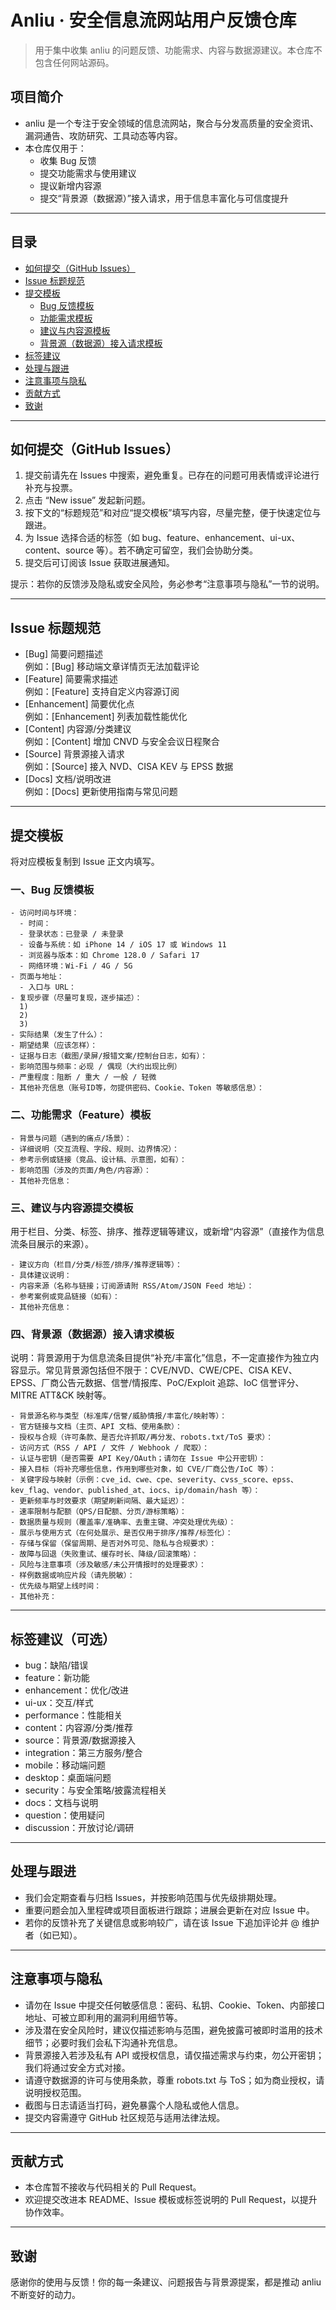 # Anliu · 安全信息流网站用户反馈仓库

> 用于集中收集 anliu 的问题反馈、功能需求、内容与数据源建议。本仓库不包含任何网站源码。

## 项目简介
- anliu 是一个专注于安全领域的信息流网站，聚合与分发高质量的安全资讯、漏洞通告、攻防研究、工具动态等内容。
- 本仓库仅用于：
  - 收集 Bug 反馈
  - 提交功能需求与使用建议
  - 提议新增内容源
  - 提交“背景源（数据源）”接入请求，用于信息丰富化与可信度提升

---

## 目录
- [如何提交（GitHub Issues）](#如何提交github-issues)
- [Issue 标题规范](#issue-标题规范)
- [提交模板](#提交模板)
  - [Bug 反馈模板](#一bug-反馈模板)
  - [功能需求模板](#二功能需求feature模板)
  - [建议与内容源模板](#三建议与内容源提交模板)
  - [背景源（数据源）接入请求模板](#四背景源数据源接入请求模板)
- [标签建议](#标签建议可选)
- [处理与跟进](#处理与跟进)
- [注意事项与隐私](#注意事项与隐私)
- [贡献方式](#贡献方式)
- [致谢](#致谢)

---

## 如何提交（GitHub Issues）
1. 提交前请先在 Issues 中搜索，避免重复。已存在的问题可用表情或评论进行补充与投票。
2. 点击 “New issue” 发起新问题。
3. 按下文的“标题规范”和对应“提交模板”填写内容，尽量完整，便于快速定位与跟进。
4. 为 Issue 选择合适的标签（如 bug、feature、enhancement、ui-ux、content、source 等）。若不确定可留空，我们会协助分类。
5. 提交后可订阅该 Issue 获取进展通知。

提示：若你的反馈涉及隐私或安全风险，务必参考“注意事项与隐私”一节的说明。

---

## Issue 标题规范
- [Bug] 简要问题描述  
  例如：[Bug] 移动端文章详情页无法加载评论
- [Feature] 简要需求描述  
  例如：[Feature] 支持自定义内容源订阅
- [Enhancement] 简要优化点  
  例如：[Enhancement] 列表加载性能优化
- [Content] 内容源/分类建议  
  例如：[Content] 增加 CNVD 与安全会议日程聚合
- [Source] 背景源接入请求  
  例如：[Source] 接入 NVD、CISA KEV 与 EPSS 数据
- [Docs] 文档/说明改进  
  例如：[Docs] 更新使用指南与常见问题

---

## 提交模板
将对应模板复制到 Issue 正文内填写。

### 一、Bug 反馈模板
```
- 访问时间与环境：
  - 时间：
  - 登录状态：已登录 / 未登录
  - 设备与系统：如 iPhone 14 / iOS 17 或 Windows 11
  - 浏览器与版本：如 Chrome 128.0 / Safari 17
  - 网络环境：Wi‑Fi / 4G / 5G
- 页面与地址：
  - 入口与 URL：
- 复现步骤（尽量可复现，逐步描述）：
  1)
  2)
  3)
- 实际结果（发生了什么）：
- 期望结果（应该怎样）：
- 证据与日志（截图/录屏/报错文案/控制台日志，如有）：
- 影响范围与频率：必现 / 偶现（大约出现比例）
- 严重程度：阻断 / 重大 / 一般 / 轻微
- 其他补充信息（账号ID等，勿提供密码、Cookie、Token 等敏感信息）：
```

### 二、功能需求（Feature）模板
```
- 背景与问题（遇到的痛点/场景）：
- 详细说明（交互流程、字段、规则、边界情况）：
- 参考示例或链接（竞品、设计稿、示意图，如有）：
- 影响范围（涉及的页面/角色/内容源）：
- 其他补充信息：
```

### 三、建议与内容源提交模板
用于栏目、分类、标签、排序、推荐逻辑等建议，或新增“内容源”（直接作为信息流条目展示的来源）。
```
- 建议方向（栏目/分类/标签/排序/推荐逻辑等）：
- 具体建议说明：
- 内容来源（名称与链接；订阅源请附 RSS/Atom/JSON Feed 地址）：
- 参考案例或竞品链接（如有）：
- 其他补充信息：
```

### 四、背景源（数据源）接入请求模板
说明：背景源用于为信息流条目提供“补充/丰富化”信息，不一定直接作为独立内容显示。常见背景源包括但不限于：CVE/NVD、CWE/CPE、CISA KEV、EPSS、厂商公告元数据、信誉/情报库、PoC/Exploit 追踪、IoC 信誉评分、MITRE ATT&CK 映射等。
```
- 背景源名称与类型（标准库/信誉/威胁情报/丰富化/映射等）：
- 官方链接与文档（主页、API 文档、使用条款）：
- 授权与合规（许可条款、是否允许抓取/再分发、robots.txt/ToS 要求）：
- 访问方式（RSS / API / 文件 / Webhook / 爬取）：
- 认证与密钥（是否需要 API Key/OAuth；请勿在 Issue 中公开密钥）：
- 接入目标（将补充哪些信息，作用到哪些对象，如 CVE/厂商公告/IoC 等）：
- 关键字段与映射（示例：cve_id、cwe、cpe、severity、cvss_score、epss、kev_flag、vendor、published_at、iocs、ip/domain/hash 等）：
- 更新频率与时效要求（期望刷新间隔、最大延迟）：
- 速率限制与配额（QPS/日配额、分页/游标策略）：
- 数据质量与规则（覆盖率/准确率、去重主键、冲突处理优先级）：
- 展示与使用方式（在何处展示、是否仅用于排序/推荐/标签化）：
- 存储与保留（保留周期、是否对外可见、隐私与合规要求）：
- 故障与回退（失败重试、缓存时长、降级/回滚策略）：
- 风险与注意事项（涉及敏感/未公开情报时的处理要求）：
- 样例数据或响应片段（请先脱敏）：
- 优先级与期望上线时间：
- 其他补充：
```

---

## 标签建议（可选）
- bug：缺陷/错误
- feature：新功能
- enhancement：优化/改进
- ui-ux：交互/样式
- performance：性能相关
- content：内容源/分类/推荐
- source：背景源/数据源接入
- integration：第三方服务/整合
- mobile：移动端问题
- desktop：桌面端问题
- security：与安全策略/披露流程相关
- docs：文档与说明
- question：使用疑问
- discussion：开放讨论/调研

---

## 处理与跟进
- 我们会定期查看与归档 Issues，并按影响范围与优先级排期处理。
- 重要问题会加入里程碑或项目面板进行跟踪；进展会更新在对应 Issue 中。
- 若你的反馈补充了关键信息或影响较广，请在该 Issue 下追加评论并 @ 维护者（如已知）。

---

## 注意事项与隐私
- 请勿在 Issue 中提交任何敏感信息：密码、私钥、Cookie、Token、内部接口地址、可被立即利用的漏洞利用细节等。
- 涉及潜在安全风险时，建议仅描述影响与范围，避免披露可被即时滥用的技术细节；必要时我们会私下沟通补充信息。
- 背景源接入若涉及私有 API 或授权信息，请仅描述需求与约束，勿公开密钥；我们将通过安全方式对接。
- 请遵守数据源的许可与使用条款，尊重 robots.txt 与 ToS；如为商业授权，请说明授权范围。
- 截图与日志请适当打码，避免暴露个人隐私或他人信息。
- 提交内容需遵守 GitHub 社区规范与适用法律法规。

---

## 贡献方式
- 本仓库暂不接收与代码相关的 Pull Request。
- 欢迎提交改进本 README、Issue 模板或标签说明的 Pull Request，以提升协作效率。

---

## 致谢
感谢你的使用与反馈！你的每一条建议、问题报告与背景源提案，都是推动 anliu 不断变好的动力。
